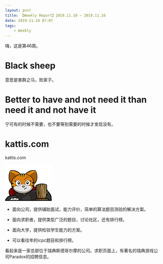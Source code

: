 ```yaml
---
layout: post
title: 【Weekly Report】2019.11.10 ~ 2019.11.16
date: 2019-11-10 07:07
tags:
    - Weekly
---
```


嗨，这是第46周。

# Black sheep

意思是害群之马，败家子。

# Better to have and not need it than need it and not have it

宁可有的时候不需要，也不要等到需要的时候才发现没有。

# kattis.com

kattis.com

![kattis](https://raw.githubusercontent.com/plusplus7/solutions/master/weekly/2019/miscs/week46/kattis.png)

* 面向公司，提供辅助面试，能力评价，简单的算法题目测验的解决方案。

* 面向求职者，提供类型广泛的题目，讨论社区，还有排行榜。

* 面向大学，提供检验学生能力的方案。

* 可以看往年的icpc题目和排行榜。

看起来是一家总部位于瑞典斯德哥尔摩的公司。求职页面上，有著名的瑞典游戏公司Paradox的招聘信息。
